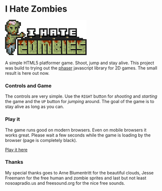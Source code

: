 I Hate Zombies
==============

![alt text](https://raw.githubusercontent.com/MilchReis/I-Hate-Zombies/master/imgs/logo.png "Logo")

A simple HTML5 platformer game. Shoot, jump and stay alive. This project was build to trying out the [phaser](http://phaser.io/getting-started-js.php "phaser js") javascript library for 2D games. The small result is here out now.


### Controls and Game ###

The controls are very simple. Use the `RIGHT` button for _shooting_ and _starting_ the game and the `UP` button for _jumping_ around. The goal of the game is to stay alive as long as you can.


### Play it ###

The game runs good on modern browsers. Even on mobile browsers it works great. Please wait a few seconds while the game is loading by the browser (page is completely black).

[Play it here](http://milchreis.github.io/I-Hate-Zombies/ "download-address")


### Thanks ###

My special thanks goes to Arne Blumentritt for the beautiful clouds, Jesse Freemann for the free human and zombie sprites and last but not least nosoapradio.us and freesound.org for the nice free sounds.



